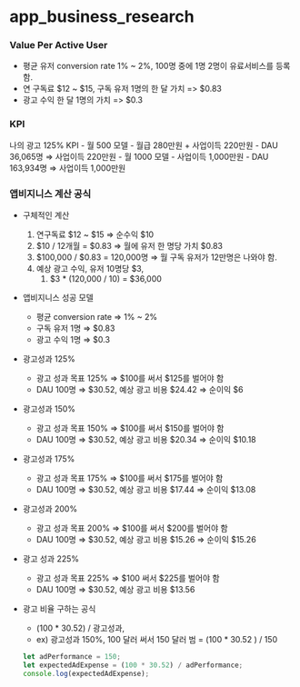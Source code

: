 # app_business_research

### Value Per Active User

- 평균 유저 conversion rate 1% ~ 2%, 100명 중에 1명 2명이 유료서비스를 등록함. 
- 연 구독료 $12 ~ $15, 구독 유저 1명의 한 달 가치 =>  $0.83
- 광고 수익 한 달 1명의 가치 => $0.3 

### KPI 

나의 광고 125% KPI
    - 월 500 모델
        - 월급 280만원 + 사업이득 220만원
        - DAU 36,065명 ⇒ 사업이득 220만원
    - 월 1000 모델
        - 사업이득 1,000만원
        - DAU 163,934명 ⇒ 사업이득 1,000만원

### 앱비지니스 계산 공식

- 구체적인 계산
    1. 연구독료 $12 ~ $15 ⇒ 순수익 $10 
    2. $10 / 12개월 = $0.83 ⇒  월에 유저 한 명당 가치 $0.83
    3. $100,000 / $0.83 = 120,000명 ⇒ 월 구독 유저가 12만명은 나와야 함.
    4. 예상 광고 수익, 유저 10명당 $3, 
        1. $3 * (120,000 / 10)  = $36,000 
- 앱비지니스 성공 모델
    - 평균 conversion rate ⇒ 1% ~ 2%
    - 구독 유저 1명 ⇒ $0.83
    - 광고 수익 1명 ⇒ $0.3
- 광고성과 125%
    - 광고 성과 목표 125% ⇒ $100를 써서 $125를 벌어야 함
    - DAU 100명 ⇒  $30.52, 예상 광고 비용 $24.42 ⇒ 순이익 $6
- 광고성과 150%
    - 광고 성과 목표 150% ⇒ $100를 써서 $150를 벌어야 함
    - DAU 100명 ⇒ $30.52,  예상 광고 비용 $20.34 ⇒ 순이익 $10.18
- 광고성과 175%
    - 광고 성과 목표 175% ⇒ $100를 써서 $175를 벌어야 함
    - DAU 100명 ⇒ $30.52, 예상 광고 비용 $17.44 ⇒ 순이익 $13.08
- 광고성과 200%
    - 광고 성과 목표 200% ⇒ $100를 써서 $200를 벌어야 함
    - DAU 100명 ⇒ $30.52, 예상 광고 비용 $15.26 ⇒ 순이익 $15.26
- 광고 성과 225%
    - 광고 성과 목표 225% ⇒ $100 써서 $225를 벌어야 함
    - DAU 100명 ⇒ $30.52, 예상 광고 비용 $13.56
- 광고 비율 구하는 공식
    - (100 * 30.52) / 광고성과,
    - ex) 광고성과 150%, 100 달러 써서 150 달러 범 = (100 * 30.52 ) / 150
    
    ```jsx
    let adPerformance = 150;
    let expectedAdExpense = (100 * 30.52) / adPerformance;
    console.log(expectedAdExpense);
    ```
